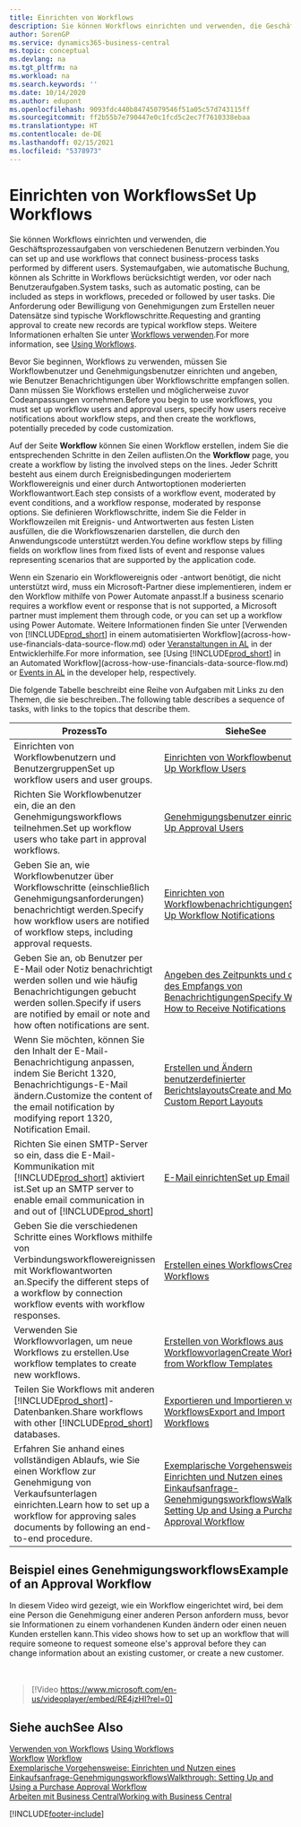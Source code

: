 ```yaml
---
title: Einrichten von Workflows
description: Sie können Workflows einrichten und verwenden, die Geschäftsprozessaufgaben von verschiedenen Benutzern verbinden. Erfahren Sie mehr über die verschiedenen Schritte, die Sie unternehmen müssen.
author: SorenGP
ms.service: dynamics365-business-central
ms.topic: conceptual
ms.devlang: na
ms.tgt_pltfrm: na
ms.workload: na
ms.search.keywords: ''
ms.date: 10/14/2020
ms.author: edupont
ms.openlocfilehash: 9093fdc440b84745079546f51a05c57d743115ff
ms.sourcegitcommit: ff2b55b7e790447e0c1fcd5c2ec7f7610338ebaa
ms.translationtype: HT
ms.contentlocale: de-DE
ms.lasthandoff: 02/15/2021
ms.locfileid: "5378973"
---
```

# <a name="set-up-workflows"></a><span data-ttu-id="bbd98-104">Einrichten von Workflows</span><span class="sxs-lookup"><span data-stu-id="bbd98-104">Set Up Workflows</span></span>

<span data-ttu-id="bbd98-105">Sie können Workflows einrichten und verwenden, die Geschäftsprozessaufgaben von verschiedenen Benutzern verbinden.</span><span class="sxs-lookup"><span data-stu-id="bbd98-105">You can set up and use workflows that connect business-process tasks performed by different users.</span></span> <span data-ttu-id="bbd98-106">Systemaufgaben, wie automatische Buchung, können als Schritte in Workflows berücksichtigt werden, vor oder nach Benutzeraufgaben.</span><span class="sxs-lookup"><span data-stu-id="bbd98-106">System tasks, such as automatic posting, can be included as steps in workflows, preceded or followed by user tasks.</span></span> <span data-ttu-id="bbd98-107">Die Anforderung oder Bewilligung von Genehmigungen zum Erstellen neuer Datensätze sind typische Workflowschritte.</span><span class="sxs-lookup"><span data-stu-id="bbd98-107">Requesting and granting approval to create new records are typical workflow steps.</span></span> <span data-ttu-id="bbd98-108">Weitere Informationen erhalten Sie unter [Workflows verwenden](across-use-workflows.md).</span><span class="sxs-lookup"><span data-stu-id="bbd98-108">For more information, see [Using Workflows](across-use-workflows.md).</span></span>  

 <span data-ttu-id="bbd98-109">Bevor Sie beginnen, Workflows zu verwenden, müssen Sie Workflowbenutzer und Genehmigungsbenutzer einrichten und angeben, wie Benutzer Benachrichtigungen über Workflowschritte empfangen sollen. Dann müssen Sie Workflows erstellen und möglicherweise zuvor Codeanpassungen vornehmen.</span><span class="sxs-lookup"><span data-stu-id="bbd98-109">Before you begin to use workflows, you must set up workflow users and approval users, specify how users receive notifications about workflow steps, and then create the workflows, potentially preceded by code customization.</span></span>  

 <span data-ttu-id="bbd98-110">Auf der Seite **Workflow** können Sie einen Workflow erstellen, indem Sie die entsprechenden Schritte in den Zeilen auflisten.</span><span class="sxs-lookup"><span data-stu-id="bbd98-110">On the **Workflow** page, you create a workflow by listing the involved steps on the lines.</span></span> <span data-ttu-id="bbd98-111">Jeder Schritt besteht aus einem durch Ereignisbedingungen moderiertem Workflowereignis und einer durch Antwortoptionen moderierten Workflowantwort.</span><span class="sxs-lookup"><span data-stu-id="bbd98-111">Each step consists of a workflow event, moderated by event conditions, and a workflow response, moderated by response options.</span></span> <span data-ttu-id="bbd98-112">Sie definieren Workflowschritte, indem Sie die Felder in Workflowzeilen mit Ereignis- und Antwortwerten aus festen Listen ausfüllen, die die Workflowszenarien darstellen, die durch den Anwendungscode unterstützt werden.</span><span class="sxs-lookup"><span data-stu-id="bbd98-112">You define workflow steps by filling fields on workflow lines from fixed lists of event and response values representing scenarios that are supported by the application code.</span></span>  

 <span data-ttu-id="bbd98-113">Wenn ein Szenario ein Workflowereignis oder -antwort benötigt, die nicht unterstützt wird, muss ein Microsoft-Partner diese implementieren, indem er den Workflow mithilfe von Power Automate anpasst.</span><span class="sxs-lookup"><span data-stu-id="bbd98-113">If a business scenario requires a workflow event or response that is not supported, a Microsoft partner must implement them through code, or you can set up a workflow using Power Automate.</span></span> <span data-ttu-id="bbd98-114">Weitere Informationen finden Sie unter [Verwenden von [!INCLUDE[prod_short](includes/prod_short.md)] in einem automatisierten Workflow](across-how-use-financials-data-source-flow.md) oder [Veranstaltungen in AL](/dynamics365/business-central/dev-itpro/developer/devenv-events-in-al) in der Entwicklerhilfe.</span><span class="sxs-lookup"><span data-stu-id="bbd98-114">For more information, see [Using [!INCLUDE[prod_short](includes/prod_short.md)] in an Automated Workflow](across-how-use-financials-data-source-flow.md) or [Events in AL](/dynamics365/business-central/dev-itpro/developer/devenv-events-in-al) in the developer help, respectively.</span></span>

 <span data-ttu-id="bbd98-115">Die folgende Tabelle beschreibt eine Reihe von Aufgaben mit Links zu den Themen, die sie beschreiben..</span><span class="sxs-lookup"><span data-stu-id="bbd98-115">The following table describes a sequence of tasks, with links to the topics that describe them.</span></span>  

|<span data-ttu-id="bbd98-116">**Prozess**</span><span class="sxs-lookup"><span data-stu-id="bbd98-116">**To**</span></span>|<span data-ttu-id="bbd98-117">**Siehe**</span><span class="sxs-lookup"><span data-stu-id="bbd98-117">**See**</span></span>|  
|------------|-------------|  
|<span data-ttu-id="bbd98-118">Einrichten von Workflowbenutzern und Benutzergruppen</span><span class="sxs-lookup"><span data-stu-id="bbd98-118">Set up workflow users and user groups.</span></span>|[<span data-ttu-id="bbd98-119">Einrichten von Workflowbenutzern</span><span class="sxs-lookup"><span data-stu-id="bbd98-119">Set Up Workflow Users</span></span>](across-how-to-set-up-workflow-users.md)|  
|<span data-ttu-id="bbd98-120">Richten Sie Workflowbenutzer ein, die an den Genehmigungsworkflows teilnehmen.</span><span class="sxs-lookup"><span data-stu-id="bbd98-120">Set up workflow users who take part in approval workflows.</span></span>|[<span data-ttu-id="bbd98-121">Genehmigungsbenutzer einrichten</span><span class="sxs-lookup"><span data-stu-id="bbd98-121">Set Up Approval Users</span></span>](across-how-to-set-up-approval-users.md)|  
|<span data-ttu-id="bbd98-122">Geben Sie an, wie Workflowbenutzer über Workflowschritte (einschließlich Genehmigungsanforderungen) benachrichtigt werden.</span><span class="sxs-lookup"><span data-stu-id="bbd98-122">Specify how workflow users are notified of workflow steps, including approval requests.</span></span>|[<span data-ttu-id="bbd98-123">Einrichten von Workflowbenachrichtigungen</span><span class="sxs-lookup"><span data-stu-id="bbd98-123">Setting Up Workflow Notifications</span></span>](across-setting-up-workflow-notifications.md)|  
|<span data-ttu-id="bbd98-124">Geben Sie an, ob Benutzer per E-Mail oder Notiz benachrichtigt werden sollen und wie häufig Benachrichtigungen gebucht werden sollen.</span><span class="sxs-lookup"><span data-stu-id="bbd98-124">Specify if users are notified by email or note and how often notifications are sent.</span></span>|[<span data-ttu-id="bbd98-125">Angeben des Zeitpunkts und der Art des Empfangs von Benachrichtigungen</span><span class="sxs-lookup"><span data-stu-id="bbd98-125">Specify When and How to Receive Notifications</span></span>](across-how-to-specify-when-and-how-to-receive-notifications.md)|  
|<span data-ttu-id="bbd98-126">Wenn Sie möchten, können Sie den Inhalt der E-Mail-Benachrichtigung anpassen, indem Sie Bericht 1320, Benachrichtigungs-E-Mail ändern.</span><span class="sxs-lookup"><span data-stu-id="bbd98-126">Customize the content of the email notification by modifying report 1320, Notification Email.</span></span>|[<span data-ttu-id="bbd98-127">Erstellen und Ändern benutzerdefinierter Berichtslayouts</span><span class="sxs-lookup"><span data-stu-id="bbd98-127">Create and Modify Custom Report Layouts</span></span>](ui-how-create-custom-report-layout.md)|  
|<span data-ttu-id="bbd98-128">Richten Sie einen SMTP-Server so ein, dass die E-Mail-Kommunikation mit [!INCLUDE[prod_short](includes/prod_short.md)] aktiviert ist.</span><span class="sxs-lookup"><span data-stu-id="bbd98-128">Set up an SMTP server to enable email communication in and out of [!INCLUDE[prod_short](includes/prod_short.md)]</span></span>|[<span data-ttu-id="bbd98-129">E-Mail einrichten</span><span class="sxs-lookup"><span data-stu-id="bbd98-129">Set up Email</span></span>](admin-how-setup-email.md)|
|<span data-ttu-id="bbd98-130">Geben Sie die verschiedenen Schritte eines Workflows mithilfe von Verbindungsworkflowereignissen mit Workflowantworten an.</span><span class="sxs-lookup"><span data-stu-id="bbd98-130">Specify the different steps of a workflow by connection workflow events with workflow responses.</span></span>|[<span data-ttu-id="bbd98-131">Erstellen eines Workflows</span><span class="sxs-lookup"><span data-stu-id="bbd98-131">Create Workflows</span></span>](across-how-to-create-workflows.md)|  
|<span data-ttu-id="bbd98-132">Verwenden Sie Workflowvorlagen, um neue Workflows zu erstellen.</span><span class="sxs-lookup"><span data-stu-id="bbd98-132">Use workflow templates to create new workflows.</span></span>|[<span data-ttu-id="bbd98-133">Erstellen von Workflows aus Workflowvorlagen</span><span class="sxs-lookup"><span data-stu-id="bbd98-133">Create Workflows from Workflow Templates</span></span>](across-how-to-create-workflows-from-workflow-templates.md)|  
|<span data-ttu-id="bbd98-134">Teilen Sie Workflows mit anderen [!INCLUDE[prod_short](includes/prod_short.md)]-Datenbanken.</span><span class="sxs-lookup"><span data-stu-id="bbd98-134">Share workflows with other [!INCLUDE[prod_short](includes/prod_short.md)] databases.</span></span>|[<span data-ttu-id="bbd98-135">Exportieren und Importieren von Workflows</span><span class="sxs-lookup"><span data-stu-id="bbd98-135">Export and Import Workflows</span></span>](across-how-to-export-and-import-workflows.md)|  
|<span data-ttu-id="bbd98-136">Erfahren Sie anhand eines vollständigen Ablaufs, wie Sie einen Workflow zur Genehmigung von Verkaufsunterlagen einrichten.</span><span class="sxs-lookup"><span data-stu-id="bbd98-136">Learn how to set up a workflow for approving sales documents by following an end-to-end procedure.</span></span>|[<span data-ttu-id="bbd98-137">Exemplarische Vorgehensweise: Einrichten und Nutzen eines Einkaufsanfrage-Genehmigungsworkflows</span><span class="sxs-lookup"><span data-stu-id="bbd98-137">Walkthrough: Setting Up and Using a Purchase Approval Workflow</span></span>](walkthrough-setting-up-and-using-a-purchase-approval-workflow.md)|  

## <a name="example-of-an-approval-workflow"></a><span data-ttu-id="bbd98-138">Beispiel eines Genehmigungsworkflows</span><span class="sxs-lookup"><span data-stu-id="bbd98-138">Example of an Approval Workflow</span></span>
<span data-ttu-id="bbd98-139">In diesem Video wird gezeigt, wie ein Workflow eingerichtet wird, bei dem eine Person die Genehmigung einer anderen Person anfordern muss, bevor sie Informationen zu einem vorhandenen Kunden ändern oder einen neuen Kunden erstellen kann.</span><span class="sxs-lookup"><span data-stu-id="bbd98-139">This video shows how to set up an workflow that will require someone to request someone else's approval before they can change information about an existing customer, or create a new customer.</span></span>  
<br><br>  

> [!Video https://www.microsoft.com/en-us/videoplayer/embed/RE4jzHI?rel=0]

## <a name="see-also"></a><span data-ttu-id="bbd98-140">Siehe auch</span><span class="sxs-lookup"><span data-stu-id="bbd98-140">See Also</span></span>  
 <span data-ttu-id="bbd98-141">[Verwenden von Workflows](across-use-workflows.md) </span><span class="sxs-lookup"><span data-stu-id="bbd98-141">[Using Workflows](across-use-workflows.md) </span></span>  
 <span data-ttu-id="bbd98-142">[Workflow](across-workflow.md) </span><span class="sxs-lookup"><span data-stu-id="bbd98-142">[Workflow](across-workflow.md) </span></span>  
 [<span data-ttu-id="bbd98-143">Exemplarische Vorgehensweise: Einrichten und Nutzen eines Einkaufsanfrage-Genehmigungsworkflows</span><span class="sxs-lookup"><span data-stu-id="bbd98-143">Walkthrough: Setting Up and Using a Purchase Approval Workflow</span></span>](walkthrough-setting-up-and-using-a-purchase-approval-workflow.md)  
 [<span data-ttu-id="bbd98-144">Arbeiten mit  Business Central</span><span class="sxs-lookup"><span data-stu-id="bbd98-144">Working with Business Central</span></span>](ui-work-product.md)


[!INCLUDE[footer-include](includes/footer-banner.md)]